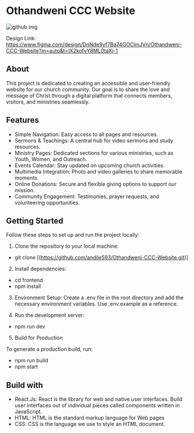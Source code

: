 # Othandweni CCC Website
![github img](https://github.com/user-attachments/assets/7b0f0edc-5547-417f-b7c1-6f86669263bb)

Design Link: https://www.figma.com/design/DnNde9yf7Ba74GOCiinJVn/Othandweni-CCC-Website?m=auto&t=IX2kofvY8ML0taXj-1

## About
This project is dedicated to creating an accessible and user-friendly website for our church community. Our goal is to share the love and message of Christ through a digital platform that connects members, visitors, and ministries seamlessly.

## Features
- Simple Navigation: Easy access to all pages and resources.
- Sermons & Teachings: A central hub for video sermons and study resources.
- Ministry Pages: Dedicated sections for various ministries, such as Youth, Women, and Outreach.
- Events Calendar: Stay updated on upcoming church activities.
- Multimedia Integration: Photo and video galleries to share memorable moments.
- Online Donations: Secure and flexible giving options to support our mission.
- Community Engagement: Testimonies, prayer requests, and volunteering opportunities.


## Getting Started

Follow these steps to set up and run the project locally:

1. Clone the repository to your local machine:

- git clone [(https://github.com/andile593/Othandweni-CCC-Website.git)]
  
2. Install dependencies:

- cd frontend
- npm install

3. Environment Setup:
   Create a .env file in the root directory and add the necessary environment variables. Use .env.example as a reference.

4. Run the development server:

- npm run dev

5. Build for Production
   
To generate a production build, run:
- npm run build
- npm start

## Build with
- React.Js: React is the library for web and native user interfaces. Build user interfaces out of individual pieces called components written in JavaScript.
- HTML: HTML is the standard markup language for Web pages
- CSS: CSS is the language we use to style an HTML document. 
